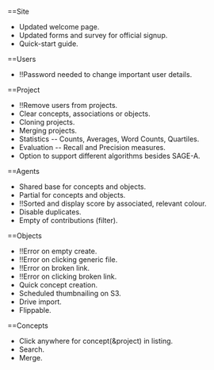 ==Site
* Updated welcome page.
* Updated forms and survey for official signup.
* Quick-start guide.

==Users
* !!Password needed to change important user details.

==Project
* !!Remove users from projects.
* Clear concepts, associations or objects.
* Cloning projects.
* Merging projects.
* Statistics -- Counts, Averages, Word Counts, Quartiles.
* Evaluation -- Recall and Precision measures.
* Option to support different algorithms besides SAGE-A.

==Agents
* Shared base for concepts and objects.
* Partial for concepts and objects.
* !!Sorted and display score by associated, relevant colour.
* Disable duplicates.
* Empty of contributions (filter).

==Objects
* !!Error on empty create.
* !!Error on clicking generic file.
* !!Error on broken link.
* !!Error on clicking broken link.
* Quick concept creation.
* Scheduled thumbnailing on S3.
* Drive import.
* Flippable.

==Concepts
* Click anywhere for concept(&project) in listing.
* Search.
* Merge.
